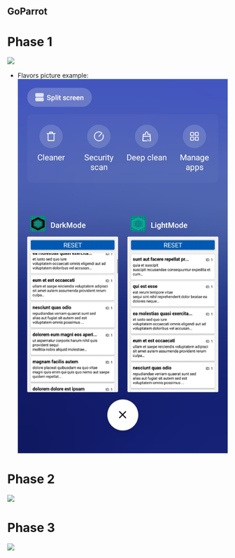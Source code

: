 ## GoParrot

# Phase 1
![](./src/phase_1.gif)
- Flavors picture example:
![](flavors.jpg)
# Phase 2
![](./src/phase_2.gif)
# Phase 3
![](./src/phase_3.gif)
